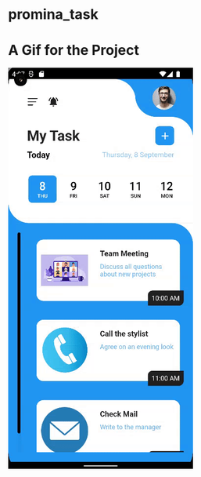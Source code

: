# promina_task

# A Gif for the Project
![](https://github.com/KIMSTER-S/promina_task/blob/master/Promina_Task_Screen.gif)

